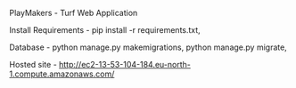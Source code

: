 PlayMakers - Turf Web Application

Install Requirements - pip install -r requirements.txt,

Database - python manage.py makemigrations, python manage.py migrate,

Hosted site - http://ec2-13-53-104-184.eu-north-1.compute.amazonaws.com/

